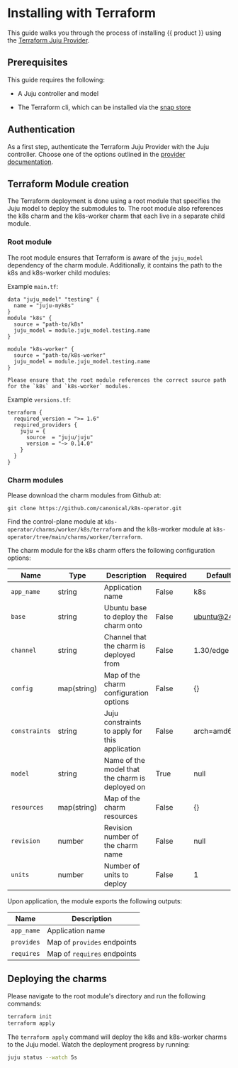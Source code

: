 # Installing with Terraform

This guide walks you through the process of installing {{ product }} using
the [Terraform Juju Provider][juju-provider-tf]. 

## Prerequisites

This guide requires the following:

- A Juju controller and model 
<!-- TODO remove Juju prerequisites once ground up module is available -->
- The Terraform cli, which can be installed via the [snap store][terraform]

## Authentication

As a first step, authenticate the Terraform Juju Provider with the Juju
controller. Choose one of the options outlined in the
[provider documentation][auth].

## Terraform Module creation

The Terraform deployment is done using a root module that specifies the
Juju model to deploy the submodules to. The root module also references
the k8s charm and the k8s-worker charm that each live in a separate child
module.

### Root module
<!-- TODO replace this section once we have a Juju ground up module -->

The root module ensures that Terraform is aware of the `juju_model`
dependency of the charm module. Additionally, it contains the path to the k8s
and k8s-worker child modules:

Example `main.tf`:

```hcl
data "juju_model" "testing" {
  name = "juju-myk8s"
}
module "k8s" {
  source = "path-to/k8s"
  juju_model = module.juju_model.testing.name
}

module "k8s-worker" {
  source = "path-to/k8s-worker"
  juju_model = module.juju_model.testing.name
}
```

```{note} 
Please ensure that the root module references the correct source path for the `k8s` and `k8s-worker` modules.
```

Example `versions.tf`:

```hcl
terraform {
  required_version = ">= 1.6"
  required_providers {
    juju = {
      source  = "juju/juju"
      version = "~> 0.14.0"
    }
  }
}
```

### Charm modules

Please download the charm modules from Github at:

```
git clone https://github.com/canonical/k8s-operator.git
```

Find the control-plane module at `k8s-operator/charms/worker/k8s/terraform` and
the k8s-worker module at `k8s-operator/tree/main/charms/worker/terraform`.

The charm module for the k8s charm offers the following
configuration options:

| Name | Type | Description | Required | Default |
| - | - | - | - | - |
| `app_name`| string | Application name | False | k8s |
| `base` | string | Ubuntu base to deploy the charm onto | False | ubuntu@24.04 |
| `channel`| string | Channel that the charm is deployed from | False | 1.30/edge |
| `config`| map(string) | Map of the charm configuration options | False | {} |
| `constraints` | string | Juju constraints to apply for this application | False | arch=amd64 |
| `model`| string | Name of the model that the charm is deployed on | True | null |
| `resources`| map(string) | Map of the charm resources | False | {} |
| `revision`| number | Revision number of the charm name | False | null |
| `units` | number | Number of units to deploy | False | 1 |

Upon application, the module exports the following outputs:

| Name | Description |
| - | - |
| `app_name`|  Application name |
| `provides`| Map of `provides` endpoints |
| `requires`|  Map of `requires` endpoints |

## Deploying the charms

Please navigate to the root module's directory and run the following
commands:

```bash
terraform init
terraform apply
```

The `terraform apply` command will deploy the k8s and k8s-worker charms to the
Juju model. Watch the deployment progress by running:

```bash
juju status --watch 5s
```

<!-- LINKS -->
[juju-provider-tf]: https://github.com/juju/terraform-provider-juju/
[auth]: https://registry.terraform.io/providers/juju/juju/latest/docs#authentication
[terraform]: https://snapcraft.io/terraform


